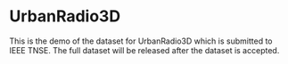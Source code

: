 # UrbanRadio3D
This is the demo of the dataset for UrbanRadio3D which is submitted to IEEE TNSE. The full dataset will be released after the dataset is accepted.
